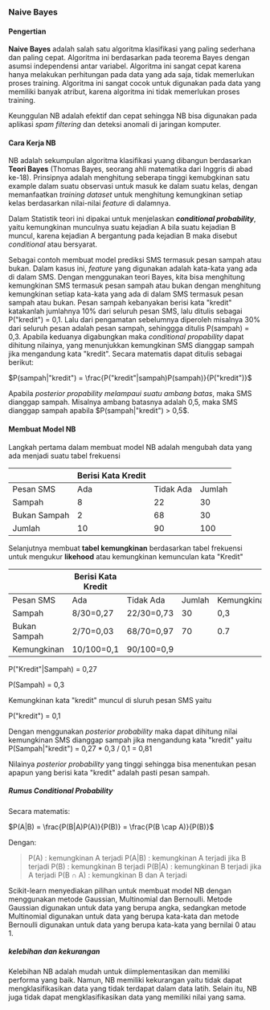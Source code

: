### Naive Bayes

#### Pengertian

**Naive Bayes** adalah salah satu algoritma klasifikasi yang paling sederhana dan paling cepat. Algoritma ini berdasarkan pada teorema Bayes dengan asumsi independensi antar variabel. Algoritma ini sangat cepat karena hanya melakukan perhitungan pada data yang ada saja, tidak memerlukan proses training. Algoritma ini sangat cocok untuk digunakan pada data yang memiliki banyak atribut, karena algoritma ini tidak memerlukan proses training.

Keunggulan NB adalah efektif dan cepat sehingga NB bisa digunakan pada aplikasi _spam filtering_ dan deteksi anomali di jaringan komputer.

#### Cara Kerja NB

NB adalah sekumpulan algoritma klasifikasi yuang dibangun berdasarkan **Teori Bayes** (Thomas Bayes, seorang ahli matematika dari Inggris di abad ke-18). Prinsipnya adalah menghitung seberapa tinggi kemubgkinan satu example dalam suatu observasi untuk masuk ke dalam suatu kelas, dengan memanfaatkan _training dataset_ untuk menghitung kemungkinan setiap kelas berdasarkan nilai-nilai _feature_ di dalamnya.

Dalam Statistik  teori ini dipakai untuk menjelaskan _**conditional probability**_, yaitu kemungkinan munculnya suatu kejadian A bila suatu kejadian B muncul, karena kejadian A bergantung pada kejadian B maka disebut _conditional_ atau bersyarat.

Sebagai contoh membuat model prediksi SMS termasuk pesan sampah atau bukan. Dalam kasus ini, _feature_ yang digunakan adalah kata-kata yang ada di dalam SMS. Dengan menggunakan teori Bayes, kita bisa menghitung kemungkinan SMS termasuk pesan sampah atau bukan dengan menghitung kemungkinan setiap kata-kata yang ada di dalam SMS termasuk pesan sampah atau bukan. Pesan sampah kebanyakan berisi kata "kredit" katakanlah jumlahnya 10% dari seluruh pesan SMS, lalu ditulis sebagai P("kredit") = 0,1. Lalu dari pengamatan sebelumnya diperoleh misalnya 30% dari seluruh pesan adalah pesan sampah, sehinggga ditulis P(sampah) = 0,3.
Apabila keduanya digabungkan maka _conditional propability_ dapat dihitung nilainya, yang menunjukkan kemungkinan SMS dianggap sampah jika mengandung kata "kredit". Secara matematis dapat ditulis sebagai berikut:

$P(sampah|"kredit") = \frac{P("kredit"|sampah)P(sampah)}{P("kredit")}$

Apabila _posterior propability melampaui suatu ambang batas_, maka SMS dianggap sampah. Misalnya ambang batasnya adalah 0,5, maka SMS dianggap sampah apabila $P(sampah|"kredit") > 0,5$.

#### Membuat Model NB

Langkah pertama dalam membuat model NB adalah mengubah data yang ada menjadi suatu tabel frekuensi

||Berisi Kata Kredit|||
|---|---|---|---|
|Pesan SMS|Ada|Tidak Ada|Jumlah|
|Sampah|8|22|30|
|Bukan Sampah|2|68|30|
|Jumlah|10|90|100|

Selanjutnya membuat **tabel kemungkinan** berdasarkan tabel frekuensi untuk mengukur **likehood** atau kemungkinan kemunculan kata "Kredit"

||Berisi Kata Kredit||||
|---|---|---|---|---|
|Pesan SMS|Ada|Tidak Ada|Jumlah|Kemungkinan|
|Sampah|8/30=0,27|22/30=0,73|30|0,3|
|Bukan Sampah|2/70=0,03|68/70=0,97|70|0.7
|Kemungkinan|10/100=0,1|90/100=0,9|||

P("Kredit"|Sampah) = 0,27

P(Sampah) = 0,3

Kemungkinan kata "kredit" muncul di sluruh pesan SMS yaitu 

P("kredit") = 0,1

Dengan menggunakan _posterior probability_ maka dapat dihitung nilai kemungkinan SMS dianggap sampah jika mengandung kata "kredit" yaitu P(Sampah|"kredit") = 0,27 * 0,3 / 0,1 = 0,81

Nilainya _posterior probability_ yang tinggi sehingga bisa menentukan pesan apapun yang berisi kata "kredit" adalah pasti pesan sampah.

##### Rumus Conditional Probability

Secara matematis:

$P(A|B) = \frac{P(B|A)P(A)}{P(B)} = \frac{P(B \cap A)}{P(B)}$

Dengan:
>P(A) : kemungkinan A terjadi
>P(A|B) : kemungkinan A terjadi jika B terjadi
>P(B) : kemungkinan B terjadi
>P(B|A) : kemungkinan B terjadi jika A terjadi
>P(B ∩ A) : kemungkinan B dan A terjadi

Scikit-learn menyediakan pilihan untuk membuat model NB dengan menggunakan metode Gaussian, Multinomial dan Bernoulli. Metode Gaussian digunakan untuk data yang berupa angka, sedangkan metode Multinomial digunakan untuk data yang berupa kata-kata dan metode Bernoulli digunakan untuk data yang berupa kata-kata yang bernilai 0 atau 1.

##### kelebihan dan kekurangan

Kelebihan NB adalah mudah untuk diimplementasikan dan memiliki performa yang baik. Namun, NB memiliki kekurangan yaitu tidak dapat mengklasifikasikan data yang tidak terdapat dalam data latih. Selain itu, NB juga tidak dapat mengklasifikasikan data yang memiliki nilai yang sama.
